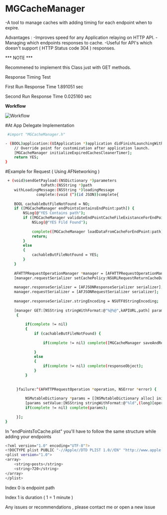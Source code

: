 # MGCacheManager

-A tool to manage caches with adding timing for each endpoint when to expire.

Advantages : 
-Improves speed for any Application relaying on HTTP API.
-Managing which endpoints responses to cache.
-Useful for API's which doesn't support ( HTTP Status code 304 ) responses.

*** NOTE ***

Recommened to implement this Class just with GET methods.

Response Timing Test

First Run Response Time 1.891051 sec

Second Run Response Time 0.025160 sec

**Workflow**

![Workflow](http://mortgy.com/mortgy/MGCacheManager.png)

#At App Delegate Implementation

```sh
 #import "MGCacheManager.h"

- (BOOL)application:(UIApplication *)application didFinishLaunchingWithOptions:(NSDictionary *)launchOptions {
    // Override point for customization after application launch.
    [MGCacheManager initializeExpiredCachesCleanerTimer];
    return YES;
}
```


#Example for Request ( Using AFNetworking )

```sh
 + (void)sendGetPayload:(NSDictionary *)parameters
                toPath:(NSString *)path
    withLoadingMessage:(NSString *)loadingMessage
              complete:(void (^)(id JSON))complete{
    
    BOOL cachableButFileNotFound = NO;
    if ([MGCacheManager endPointsContainsEndPoint:path]) {
        NSLog(@"YES Contains path");
        if ([MGCacheManager validateEndPointCacheFileExistanceForEndPoint:path]) {
            NSLog(@"YES Fild Found");
            
            complete([MGCacheManager loadDataFromCacheForEndPoint:path]);
            return;
        }
        else
        {
            cachableButFileNotFound = YES;
        }
    }
    
    AFHTTPRequestOperationManager *manager = [AFHTTPRequestOperationManager manager];
    [manager.requestSerializer setCachePolicy:NSURLRequestReturnCacheDataElseLoad];
    
    manager.responseSerializer = [AFJSONResponseSerializer serializer];
    manager.requestSerializer = [AFJSONRequestSerializer serializer];
    
    manager.responseSerializer.stringEncoding = NSUTF8StringEncoding;
    
    [manager GET:[NSString stringWithFormat:@"%@%@",kAPIURL,path] parameters:parameters success:^(AFHTTPRequestOperation *operation, id responseObject)
     {
         
         if(complete != nil)
         {
             if (cachableButFileNotFound) {
                 
                 if(complete != nil) complete([MGCacheManager saveAndReturnEndPointResponse:responseObject endPoint:path]);
                 
             }
             else
             {
                 if(complete != nil) complete(responseObject);
             }
         }
         
         
     }failure:^(AFHTTPRequestOperation *operation, NSError *error) {
         
         NSMutableDictionary *params = [[NSMutableDictionary alloc] init];
         [params setValue:[NSString stringWithFormat:@"%ld",(long)[operation.response statusCode]] forKey:@"responseCode"];
         if(complete != nil) complete(params);
         
     }];
}
```

In "endPointsToCache.plist" you'll have to follow the same structure while adding your endpoints

```sh
<?xml version="1.0" encoding="UTF-8"?>
<!DOCTYPE plist PUBLIC "-//Apple//DTD PLIST 1.0//EN" "http://www.apple.com/DTDs/PropertyList-1.0.dtd">
<plist version="1.0">
<array>
	<string>posts</string>
	<string>720</string>
</array>
</plist>
```

Index 0 is endpoint path

Index 1 is duration ( 1 = 1 minute )

Any issues or recommendations , please contact me or open a new issue

